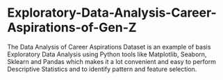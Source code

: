 # Exploratory-Data-Analysis-Career-Aspirations-of-Gen-Z
The Data Analysis of Career Aspirations Dataset is an example of basis Exploratory Data Analysis using Python tools like Matplotlib, Seaborn, Sklearn and Pandas which makes it a lot convenient and easy to perform Descriptive Statistics and to identify pattern and feature selection.

